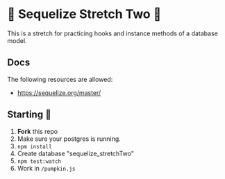 # 🎃 Sequelize Stretch Two 🎃

This is a stretch for practicing hooks and instance methods of a database model.

## Docs

The following resources are allowed:

- https://sequelize.org/master/

## Starting 👻

1. **Fork** this repo
2. Make sure your postgres is running.
3. `npm install`
4. Create database "sequelize_stretchTwo"
5. `npm test:watch`
6. Work in `/pumpkin.js`
